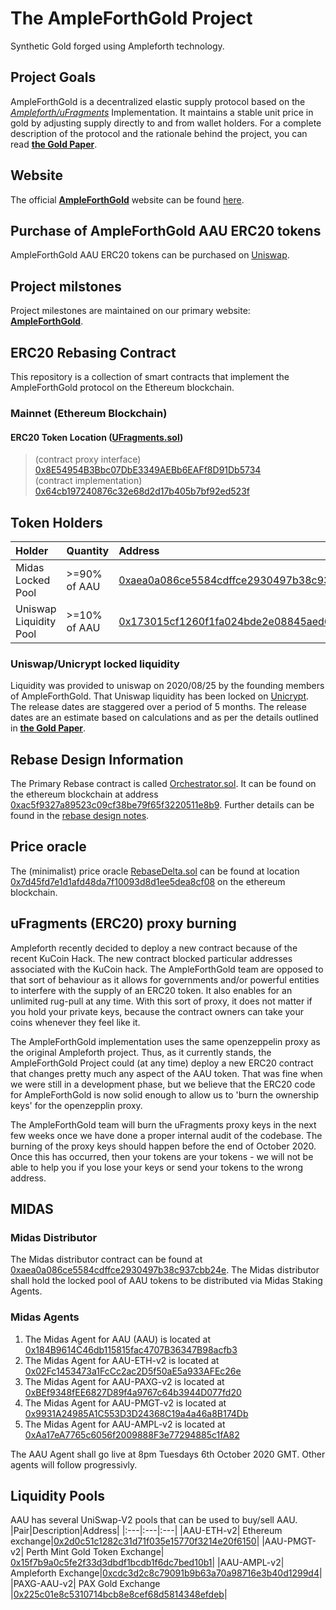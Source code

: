 # The AmpleForthGold Project  

Synthetic Gold forged using Ampleforth technology.

## Project Goals
AmpleForthGold is a decentralized elastic supply protocol based on the [*Ampleforth/uFragments*](https://github.com/ampleforth/uFragments) Implementation. It maintains a stable unit price in gold by adjusting supply directly to and from wallet holders. For a complete description of the protocol and the rationale behind the project, you can read [**the Gold Paper**](https://raw.githubusercontent.com/AmpleForthGold/AmpleForthGold/master/TheGoldPaper.pdf).

## Website
The official [**AmpleForthGold**](https://afgold.org/) website can be found [here](https://afgold.org/). 

## Purchase of AmpleForthGold AAU ERC20 tokens
AmpleForthGold AAU ERC20 tokens can be purchased on [Uniswap](https://app.uniswap.org/#/swap?outputCurrency=0x8E54954B3Bbc07DbE3349AEBb6EAFf8D91Db5734). 

## Project milstones
Project milestones are maintained on our primary website: [**AmpleForthGold**](https://www.afgold.org/roadmap).

## ERC20 Rebasing Contract
This repository is a collection of smart contracts that implement the AmpleForthGold protocol on the Ethereum blockchain.
### Mainnet (Ethereum Blockchain)
#### ERC20 Token Location ([UFragments.sol](https://github.com/AmpleForthGold/uFragments/blob/master/contracts/UFragments.sol))
> (contract proxy interface) [0x8E54954B3Bbc07DbE3349AEBb6EAFf8D91Db5734](https://etherscan.io/address/0x8E54954B3Bbc07DbE3349AEBb6EAFf8D91Db5734)<br>
> (contract implementation) [0x64cb197240876c32e68d2d17b405b7bf92ed523f](https://etherscan.io/address/0x64cb197240876c32e68d2d17b405b7bf92ed523f)

## Token Holders
|Holder|Quantity|Address|
|:---|:---|:---|
|Midas Locked Pool| >=90% of AAU| [0xaea0a086ce5584cdffce2930497b38c937cbb24e](https://etherscan.io/token/0x8E54954B3Bbc07DbE3349AEBb6EAFf8D91Db5734?a=0xaea0a086ce5584cdffce2930497b38c937cbb24e)|
|Uniswap Liquidity Pool | >=10% of AAU| [	0x173015cf1260f1fa024bde2e08845aed61c99e3b](https://etherscan.io/token/0x8E54954B3Bbc07DbE3349AEBb6EAFf8D91Db5734?a=0x173015cf1260f1fa024bde2e08845aed61c99e3b)|

### Uniswap/Unicrypt locked liquidity
Liquidity was provided to uniswap on 2020/08/25 by the founding members of AmpleForthGold. That Uniswap liquidity has been locked on [Unicrypt](https://unicrypt.network/uniswap-browser/pair/0x2d0C51C1282c31d71F035E15770f3214e20F6150). The release dates are staggered over a period of 5 months. The release dates are an estimate based on calculations and as per the details outlined in [**the Gold Paper**](https://raw.githubusercontent.com/AmpleForthGold/AmpleForthGold/master/TheGoldPaper.pdf).

## Rebase Design Information
The Primary Rebase contract is called [Orchestrator.sol](https://github.com/AmpleForthGold/uFragments/blob/master/contracts/Orchestrator.sol). It can be found on the ethereum blockchain at address [0xac5f9327a89523c09cf38be79f65f3220511e8b9](https://etherscan.io/address/0xac5f9327a89523c09cf38be79f65f3220511e8b9). Further details can be found in the [rebase design notes](https://raw.githubusercontent.com/AmpleForthGold/AmpleForthGold/master/ReBasePaper.pdf). 

## Price oracle
The (minimalist) price oracle [RebaseDelta.sol](https://github.com/AmpleForthGold/uFragments/blob/master/contracts/RebaseDelta.sol) can be found at location [0x7d45fd7e1d1afd48da7f10093d8d1ee5dea8cf08](https://etherscan.io/address/0x7d45fd7e1d1afd48da7f10093d8d1ee5dea8cf08) on the ethereum blockchain. 

## uFragments (ERC20) proxy burning
Ampleforth recently decided to deploy a new contract because of the recent KuCoin Hack. The new contract blocked particular addresses associated with the KuCoin hack. The AmpleForthGold team are opposed to that sort of behaviour as it allows for governments and/or powerful entities to interfere with the supply of an ERC20 token. It also enables for an unlimited rug-pull at any time. With this sort of proxy, it does not matter if you hold your private keys, because the contract owners can take your coins whenever they feel like it. 

The AmpleForthGold implementation uses the same openzeppelin proxy as the original Ampleforth project. Thus, as it currently stands, the AmpleForthGold Project could (at any time) deploy a new ERC20 contract that changes pretty much any aspect of the AAU token. That was fine when we were still in a development phase, but we believe that the ERC20 code for AmpleForthGold is now solid enough to allow us to 'burn the ownership keys' for the openzepplin proxy. 

The AmpleForthGold team will burn the uFragments proxy keys in the next few weeks once we have done a proper internal audit of the codebase. The burning of the proxy keys should happen before the end of October 2020. Once this has occurred, then your tokens are your tokens - we will not be able to help you if you lose your keys or send your tokens to the wrong address. 

## MIDAS
### Midas Distributor
The Midas distributor contract can be found at [0xaea0a086ce5584cdffce2930497b38c937cbb24e](https://etherscan.io/address/0xaea0a086ce5584cdffce2930497b38c937cbb24e). The Midas distributor shall hold the locked pool of AAU tokens to be distributed via Midas Staking Agents. 

### Midas Agents
1. The Midas Agent for AAU (AAU) is located at [0x184B9614C46db115815fac4707B36347B98acfb3](https://etherscan.io/address/0x184B9614C46db115815fac4707B36347B98acfb3)
2. The Midas Agent for AAU-ETH-v2 is located at [0x02Fc1453473a1FcCc2ac2D5f50aE5a933AFEc26e](https://etherscan.io/address/0x02Fc1453473a1FcCc2ac2D5f50aE5a933AFEc26e)
2. The Midas Agent for AAU-PAXG-v2 is located at [0xBEf9348fEE6827D89f4a9767c64b3944D077fd20](https://etherscan.io/address/0xBEf9348fEE6827D89f4a9767c64b3944D077fd20)
2. The Midas Agent for AAU-PMGT-v2 is located at [0x9931A24985A1C553D3D24368C19a4a46a8B174Db](https://etherscan.io/address/0x9931A24985A1C553D3D24368C19a4a46a8B174Db)
2. The Midas Agent for AAU-AMPL-v2 is located at [0xAa17eA7765c6056f2009888F3e77294885c1fA82](https://etherscan.io/address/0xAa17eA7765c6056f2009888F3e77294885c1fA82)

The AAU Agent shall go live at 8pm Tuesdays 6th October 2020 GMT. Other agents will follow progressivly. 

## Liquidity Pools
AAU has several UniSwap-V2 pools that can be used to buy/sell AAU.
|Pair|Description|Address|
|:---|:---|:---|
|AAU-ETH-v2| Ethereum exchange|[0x2d0c51c1282c31d71f035e15770f3214e20f6150](https://etherscan.io/address/0x2d0c51c1282c31d71f035e15770f3214e20f6150)|
|AAU-PMGT-v2| Perth Mint Gold Token Exchange| [0x15f7b9a0c5fe2f33d3dbdf1bcdb1f6dc7bed10b1](https://etherscan.io/address/0x15f7b9a0c5fe2f33d3dbdf1bcdb1f6dc7bed10b1)|
|AAU-AMPL-v2| Ampleforth Exchange|[0xcdc3d2c8c79091b9b63a70a98716e3b40d1299d4](https://etherscan.io/address/0xcdc3d2c8c79091b9b63a70a98716e3b40d1299d4)|
|PAXG-AAU-v2| PAX Gold Exchange |[0x225c01e8c5310714bcb8e8cef68d5814348efdeb](https://etherscan.io/address/0x225c01e8c5310714bcb8e8cef68d5814348efdeb)|
